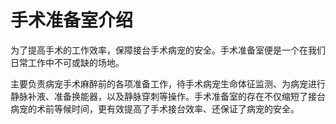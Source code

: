 # 手术准备室介绍

为了提高手术的工作效率，保障接台手术病宠的安全。手术准备室便是一个在我们日常工作中不可或缺的场地。

主要负责病宠手术麻醉前的各项准备工作，待手术病宠生命体征监测、为病宠进行静脉补液、准备换能器，以及静脉穿刺等操作。手术准备室的存在不仅缩短了接台病宠的术前等候时间，更有效提高了手术接台效率、还保证了病宠的安全。
